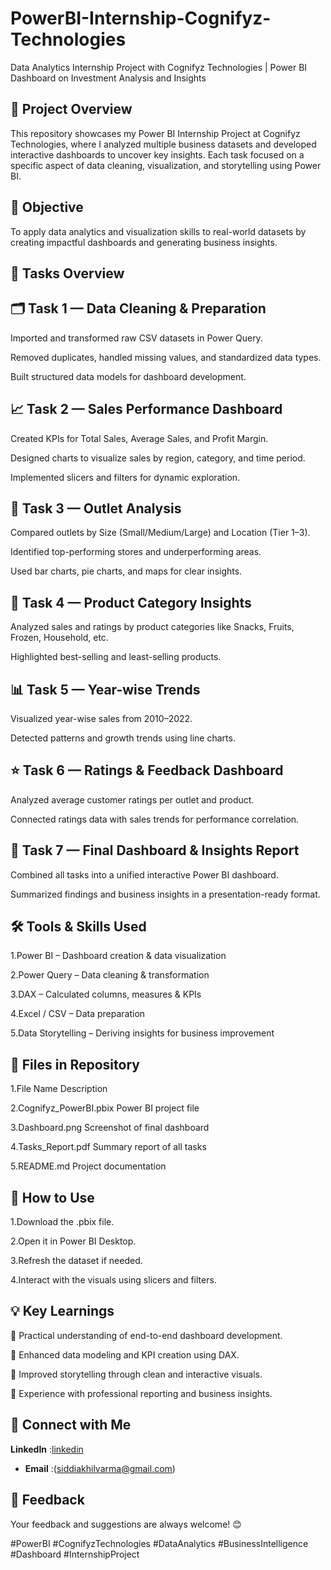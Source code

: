 # PowerBI-Internship-Cognifyz-Technologies
Data Analytics Internship Project with Cognifyz Technologies | Power BI Dashboard on Investment Analysis and Insights
## 📌 Project Overview

This repository showcases my Power BI Internship Project at Cognifyz Technologies, where I analyzed multiple business datasets and developed interactive dashboards to uncover key insights.
Each task focused on a specific aspect of data cleaning, visualization, and storytelling using Power BI.

## 🎯 Objective

To apply data analytics and visualization skills to real-world datasets by creating impactful dashboards and generating business insights.

## 🧩 Tasks Overview

## 🗂️ Task 1 — Data Cleaning & Preparation

Imported and transformed raw CSV datasets in Power Query.

Removed duplicates, handled missing values, and standardized data types.

Built structured data models for dashboard development.

## 📈 Task 2 — Sales Performance Dashboard

Created KPIs for Total Sales, Average Sales, and Profit Margin.

Designed charts to visualize sales by region, category, and time period.

Implemented slicers and filters for dynamic exploration.

## 🏬 Task 3 — Outlet Analysis

Compared outlets by Size (Small/Medium/Large) and Location (Tier 1–3).

Identified top-performing stores and underperforming areas.

Used bar charts, pie charts, and maps for clear insights.

## 🍎 Task 4 — Product Category Insights

Analyzed sales and ratings by product categories like Snacks, Fruits, Frozen, Household, etc.

Highlighted best-selling and least-selling products.

## 📊 Task 5 — Year-wise Trends

Visualized year-wise sales from 2010–2022.

Detected patterns and growth trends using line charts.

## ⭐ Task 6 — Ratings & Feedback Dashboard

Analyzed average customer ratings per outlet and product.

Connected ratings data with sales trends for performance correlation.

## 🧠 Task 7 — Final Dashboard & Insights Report

Combined all tasks into a unified interactive Power BI dashboard.

Summarized findings and business insights in a presentation-ready format.

## 🛠️ Tools & Skills Used

1.Power BI – Dashboard creation & data visualization

2.Power Query – Data cleaning & transformation

3.DAX – Calculated columns, measures & KPIs

4.Excel / CSV – Data preparation

5.Data Storytelling – Deriving insights for business improvement

## 📂 Files in Repository
1.File Name	Description

2.Cognifyz_PowerBI.pbix	Power BI project file

3.Dashboard.png	Screenshot of final dashboard

4.Tasks_Report.pdf	Summary report of all tasks

5.README.md	Project documentation

## 🚀 How to Use

1.Download the .pbix file.

2.Open it in Power BI Desktop.

3.Refresh the dataset if needed.

4.Interact with the visuals using slicers and filters.

## 💡 Key Learnings

🔹 Practical understanding of end-to-end dashboard development.

🔹 Enhanced data modeling and KPI creation using DAX.

🔹 Improved storytelling through clean and interactive visuals.

🔹 Experience with professional reporting and business insights.

## 🔗 Connect with Me

   **LinkedIn** :<a href="https://www.linkedin.com/in/akhilvarma8/">linkedin </a>
-  **Email**   :(siddiakhilvarma@gmail.com)


## 📢 Feedback

Your feedback and suggestions are always welcome! 😊

#PowerBI #CognifyzTechnologies #DataAnalytics #BusinessIntelligence #Dashboard #InternshipProject
